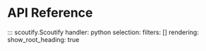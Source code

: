 # API Reference



::: scoutify.Scoutify
    handler: python
    selection:
        filters: []
    rendering:
        show_root_heading: true
